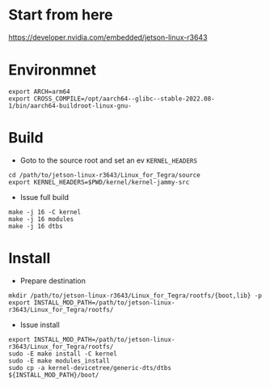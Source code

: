 # Start from here
https://developer.nvidia.com/embedded/jetson-linux-r3643

# Environmnet
```
export ARCH=arm64
export CROSS_COMPILE=/opt/aarch64--glibc--stable-2022.08-1/bin/aarch64-buildroot-linux-gnu-
```

# Build

* Goto to the source root and set an ev `KERNEL_HEADERS`
```
cd /path/to/jetson-linux-r3643/Linux_for_Tegra/source
export KERNEL_HEADERS=$PWD/kernel/kernel-jammy-src
```

* Issue full build
```
make -j 16 -C kernel
make -j 16 modules
make -j 16 dtbs
```
# Install

* Prepare destination
```
mkdir /path/to/jetson-linux-r3643/Linux_for_Tegra/rootfs/{boot,lib} -p
export INSTALL_MOD_PATH=/path/to/jetson-linux-r3643/Linux_for_Tegra/rootfs/
```

* Issue install
```
export INSTALL_MOD_PATH=/path/to/jetson-linux-r3643/Linux_for_Tegra/rootfs/
sudo -E make install -C kernel
sudo -E make modules_install
sudo cp -a kernel-devicetree/generic-dts/dtbs ${INSTALL_MOD_PATH}/boot/
```
